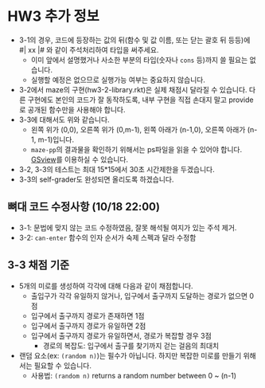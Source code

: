 # HW3 추가 정보 #
- 3-1의 경우, 코드에 등장하는 값의 뒤(함수 및 값 이름, 또는 닫는 괄호 뒤 등등)에 #| xx |# 와 같이 주석처리하여 타입을 써주세요.
  + 이미 앞에서 설명했거나 사소한 부분의 타입(숫자나 `cons` 등)까지 쓸 필요는 없습니다.
  + 실행할 예정은 없으므로 실행가능 여부는 중요하지 않습니다.
- 3-2에서 maze의 구현(hw3-2-library.rkt)은 실제 채점시 달라질 수 있습니다. 다른 구현에도 본인의 코드가 잘 동작하도록, 내부 구현을 직접 손대지 말고 provide로 공개된 함수만을 사용해야 합니다.
- 3-3에 대해서도 위와 같습니다.
  + 왼쪽 위가 (0,0), 오른쪽 위가 (0,m-1), 왼쪽 아래가 (n-1,0), 오른쪽 아래가 (n-1, m-1)입니다.
  + `maze-pp`의 결과물을 확인하기 위해서는 ps파일을 읽을 수 있어야 합니다. [GSview](http://pages.cs.wisc.edu/~ghost/gsview/)를 이용하실 수 있습니다.
- 3-2, 3-3의 테스트는 최대 15*15에서 30초 시간제한을 두겠습니다.
- 3-3의 self-grader도 완성되면 올리도록 하겠습니다.

## 뼈대 코드 수정사항 (10/18 22:00) ##
- 3-1: 문법에 맞지 않는 코드 수정하였음, 잘못 해석될 여지가 있는 주석 제거.
- 3-2: `can-enter` 함수의 인자 순서가 숙제 스펙과 달라 수정함

## 3-3 채점 기준 ##

- 5개의 미로를 생성하여 각각에 대해 다음과 같이 채점합니다.
  + 출입구가 각각 유일하지 않거나, 입구에서 출구까지 도달하는 경로가 없으면 0점
  + 입구에서 출구까지 경로가 존재하면 1점
  + 입구에서 출구까지 경로가 유일하면 2점
  + 입구에서 출구까지 경로가 유일하면서, 경로가 복잡할 경우 3점
    * 경로의 복잡도: 입구에서 출구를 찾기까지 걷는 걸음의 최대치
- 랜덤 요소(ex: `(random n)`)는 필수가 아닙니다. 하지만 복잡한 미로를 만들기 위해서는 필요할 수 있습니다.
  + 사용법: `(random n)` returns a random number between 0 ~ (n-1)
 
